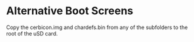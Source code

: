 # Alternative Boot Screens
Copy the cerbicon.img and chardefs.bin from any of the subfolders to the root of the uSD card.
